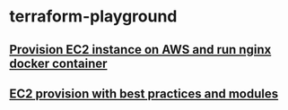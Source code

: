 # terraform-playground

## [Provision EC2 instance on AWS and run nginx docker container](https://github.com/hotiaDiallo/terraform-playground/tree/deploy-to-ec2)

## [EC2 provision with best practices and modules](https://github.com/hotiaDiallo/terraform-playground/tree/deploy-ec2-with-modules)

